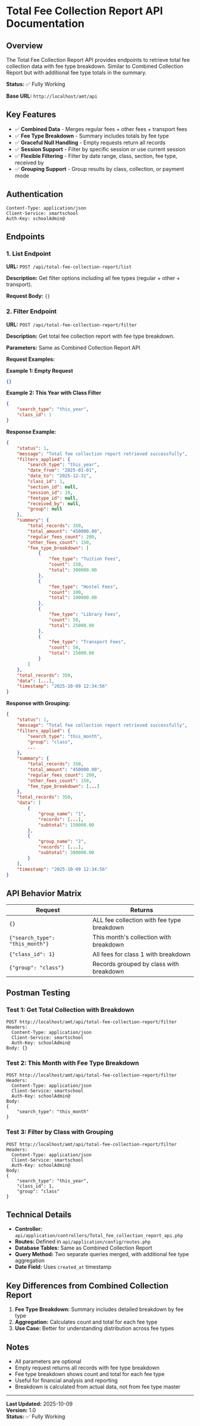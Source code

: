 # Total Fee Collection Report API Documentation

## Overview

The Total Fee Collection Report API provides endpoints to retrieve total fee collection data with fee type breakdown. Similar to Combined Collection Report but with additional fee type totals in the summary.

**Status:** ✅ Fully Working

**Base URL:** `http://localhost/amt/api`

## Key Features

- ✅ **Combined Data** - Merges regular fees + other fees + transport fees
- ✅ **Fee Type Breakdown** - Summary includes totals by fee type
- ✅ **Graceful Null Handling** - Empty requests return all records
- ✅ **Session Support** - Filter by specific session or use current session
- ✅ **Flexible Filtering** - Filter by date range, class, section, fee type, received by
- ✅ **Grouping Support** - Group results by class, collection, or payment mode

## Authentication

```
Content-Type: application/json
Client-Service: smartschool
Auth-Key: schoolAdmin@
```

## Endpoints

### 1. List Endpoint

**URL:** `POST /api/total-fee-collection-report/list`

**Description:** Get filter options including all fee types (regular + other + transport).

**Request Body:** `{}`

### 2. Filter Endpoint

**URL:** `POST /api/total-fee-collection-report/filter`

**Description:** Get total fee collection report with fee type breakdown.

**Parameters:** Same as Combined Collection Report API

**Request Examples:**

**Example 1: Empty Request**
```json
{}
```

**Example 2: This Year with Class Filter**
```json
{
    "search_type": "this_year",
    "class_id": 1
}
```

**Response Example:**
```json
{
    "status": 1,
    "message": "Total fee collection report retrieved successfully",
    "filters_applied": {
        "search_type": "this_year",
        "date_from": "2025-01-01",
        "date_to": "2025-12-31",
        "class_id": 1,
        "section_id": null,
        "session_id": 18,
        "feetype_id": null,
        "received_by": null,
        "group": null
    },
    "summary": {
        "total_records": 350,
        "total_amount": "450000.00",
        "regular_fees_count": 200,
        "other_fees_count": 150,
        "fee_type_breakdown": [
            {
                "fee_type": "Tuition Fees",
                "count": 150,
                "total": 300000.00
            },
            {
                "fee_type": "Hostel Fees",
                "count": 100,
                "total": 100000.00
            },
            {
                "fee_type": "Library Fees",
                "count": 50,
                "total": 25000.00
            },
            {
                "fee_type": "Transport Fees",
                "count": 50,
                "total": 25000.00
            }
        ]
    },
    "total_records": 350,
    "data": [...],
    "timestamp": "2025-10-09 12:34:56"
}
```

**Response with Grouping:**
```json
{
    "status": 1,
    "message": "Total fee collection report retrieved successfully",
    "filters_applied": {
        "search_type": "this_month",
        "group": "class",
        ...
    },
    "summary": {
        "total_records": 350,
        "total_amount": "450000.00",
        "regular_fees_count": 200,
        "other_fees_count": 150,
        "fee_type_breakdown": [...]
    },
    "total_records": 350,
    "data": [
        {
            "group_name": "1",
            "records": [...],
            "subtotal": 150000.00
        },
        {
            "group_name": "2",
            "records": [...],
            "subtotal": 300000.00
        }
    ],
    "timestamp": "2025-10-09 12:34:56"
}
```

## API Behavior Matrix

| Request | Returns |
|---------|---------|
| `{}` | ALL fee collection with fee type breakdown |
| `{"search_type": "this_month"}` | This month's collection with breakdown |
| `{"class_id": 1}` | All fees for class 1 with breakdown |
| `{"group": "class"}` | Records grouped by class with breakdown |

## Postman Testing

### Test 1: Get Total Collection with Breakdown
```
POST http://localhost/amt/api/total-fee-collection-report/filter
Headers:
  Content-Type: application/json
  Client-Service: smartschool
  Auth-Key: schoolAdmin@
Body: {}
```

### Test 2: This Month with Fee Type Breakdown
```
POST http://localhost/amt/api/total-fee-collection-report/filter
Headers:
  Content-Type: application/json
  Client-Service: smartschool
  Auth-Key: schoolAdmin@
Body:
{
    "search_type": "this_month"
}
```

### Test 3: Filter by Class with Grouping
```
POST http://localhost/amt/api/total-fee-collection-report/filter
Headers:
  Content-Type: application/json
  Client-Service: smartschool
  Auth-Key: schoolAdmin@
Body:
{
    "search_type": "this_year",
    "class_id": 1,
    "group": "class"
}
```

## Technical Details

- **Controller:** `api/application/controllers/Total_fee_collection_report_api.php`
- **Routes:** Defined in `api/application/config/routes.php`
- **Database Tables:** Same as Combined Collection Report
- **Query Method:** Two separate queries merged, with additional fee type aggregation
- **Date Field:** Uses `created_at` timestamp

## Key Differences from Combined Collection Report

1. **Fee Type Breakdown:** Summary includes detailed breakdown by fee type
2. **Aggregation:** Calculates count and total for each fee type
3. **Use Case:** Better for understanding distribution across fee types

## Notes

- All parameters are optional
- Empty request returns all records with fee type breakdown
- Fee type breakdown shows count and total for each fee type
- Useful for financial analysis and reporting
- Breakdown is calculated from actual data, not from fee type master

---

**Last Updated:** 2025-10-09  
**Version:** 1.0  
**Status:** ✅ Fully Working

